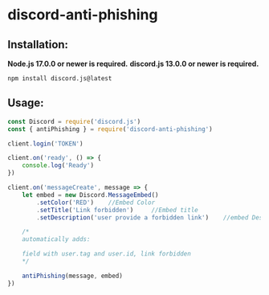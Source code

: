 # discord-anti-phishing

## Installation:

**Node.js 17.0.0 or newer is required.**
**discord.js 13.0.0 or newer is required.**

```sh-session
npm install discord.js@latest
```


## Usage:

```js
const Discord = require('discord.js')
const { antiPhishing } = require('discord-anti-phishing')

client.login('TOKEN')

client.on('ready', () => {
    console.log('Ready')
})

client.on('messageCreate', message => {
    let embed = new Discord.MessageEmbed()
        .setColor('RED')    //Embed Color
        .setTitle('Link forbidden')     //Embed title
        .setDescription('user provide a forbidden link')    //embed Description

    /*
    automatically adds:

    field with user.tag and user.id, link forbidden
    */

    antiPhishing(message, embed)
})
```